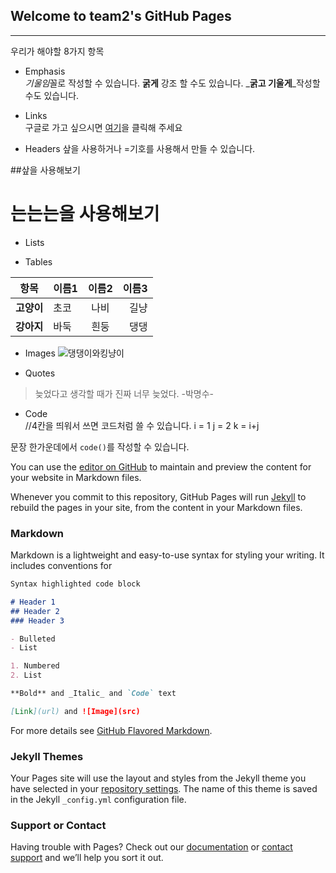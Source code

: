 ## Welcome to team2's GitHub Pages
-----

우리가 해야할 8가지 항목  
* Emphasis  
*기울임*꼴로 작성할 수 있습니다.
**굵게** 강조 할 수도 있습니다.
_**굵고 기울게**_작성할 수도 있습니다.


* Links  
구글로 가고 싶으시면 [여기](https://www.google.com)을 클릭해 주세요

* Headers
샆을 사용하거나 =기호를 사용해서 만들 수 있습니다.

##샆을 사용해보기   
     
는는는을 사용해보기
======

* Lists

* Tables  

|항목|이름1|이름2|이름3|
|-----|:-----|:-----:|-----:|
|**고양이**|초코|나비|길냥|
|**강아지**|바둑|흰둥|댕댕|

* Images
![댕댕이와킹냥이](https://images.mypetlife.co.kr/content/uploads/2019/08/20141553/shutterstock_119617003.jpg "cat and dog")

* Quotes
> 늦었다고 생각할 때가 진짜 너무 늦었다.
> -박명수-

* Code   
    //4칸을 띄워서 쓰면 코드처럼 쓸 수 있습니다.
    i = 1
    j = 2
    k = i+j
    
문장 한가운데에서 `code()`를 작성할 수 있습니다.

You can use the [editor on GitHub](https://github.com/2020-1-OSS-team-2/testpage.io/edit/master/README.md) to maintain and preview the content for your website in Markdown files.

Whenever you commit to this repository, GitHub Pages will run [Jekyll](https://jekyllrb.com/) to rebuild the pages in your site, from the content in your Markdown files.

### Markdown

Markdown is a lightweight and easy-to-use syntax for styling your writing. It includes conventions for

```markdown
Syntax highlighted code block

# Header 1
## Header 2
### Header 3

- Bulleted
- List

1. Numbered
2. List

**Bold** and _Italic_ and `Code` text

[Link](url) and ![Image](src)
```

For more details see [GitHub Flavored Markdown](https://guides.github.com/features/mastering-markdown/).

### Jekyll Themes

Your Pages site will use the layout and styles from the Jekyll theme you have selected in your [repository settings](https://github.com/2020-1-OSS-team-2/testpage.io/settings). The name of this theme is saved in the Jekyll `_config.yml` configuration file.

### Support or Contact

Having trouble with Pages? Check out our [documentation](https://help.github.com/categories/github-pages-basics/) or [contact support](https://github.com/contact) and we’ll help you sort it out.
